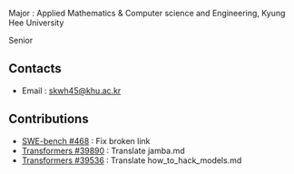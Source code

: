 Major : Applied Mathematics & Computer science and Engineering, Kyung Hee University 

Senior

## Contacts
- Email : skwh45@khu.ac.kr


## Contributions 
- [SWE-bench #468](https://github.com/SWE-bench/SWE-bench/pull/468) : Fix broken link
- [Transformers #39890](https://github.com/huggingface/transformers/pull/39890) : Translate jamba.md
- [Transformers #39536](https://github.com/huggingface/transformers/pull/39536) : Translate how_to_hack_models.md

<!--
**skwh54/skwh54** is a ✨ _special_ ✨ repository because its `README.md` (this file) appears on your GitHub profile.

Here are some ideas to get you started:

- 🔭 I’m currently working on ...
- 🌱 I’m currently learning ...
- 👯 I’m looking to collaborate on ...
- 🤔 I’m looking for help with ...
- 💬 Ask me about ...
- 📫 How to reach me: ...
- 😄 Pronouns: ...
- ⚡ Fun fact: ...
-->
